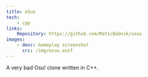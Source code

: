 ```yaml
---
title: oSux
tech:
    - cpp
links:
    Repository: https://github.com/MaticBabnik/osux
images:
    - desc: Gameplay screenshot
      src: /img/osux.avif
---
```


A very bad Osu! clone written in C++.

